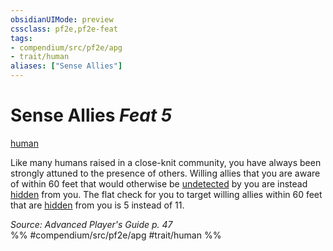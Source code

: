 ```yaml
---
obsidianUIMode: preview
cssclass: pf2e,pf2e-feat
tags:
- compendium/src/pf2e/apg
- trait/human
aliases: ["Sense Allies"]
---
```

# Sense Allies  *Feat 5*  
[human](/rules/traits/human.md)  


Like many humans raised in a close-knit community, you have always been strongly attuned to the presence of others. Willing allies that you are aware of within 60 feet that would otherwise be [undetected](/rules/conditions.md#Undetected) by you are instead [hidden](/rules/conditions.md#Hidden) from you. The flat check for you to target willing allies within 60 feet that are [hidden](/rules/conditions.md#Hidden) from you is 5 instead of 11.

*Source: Advanced Player's Guide p. 47*  
%% #compendium/src/pf2e/apg #trait/human %%